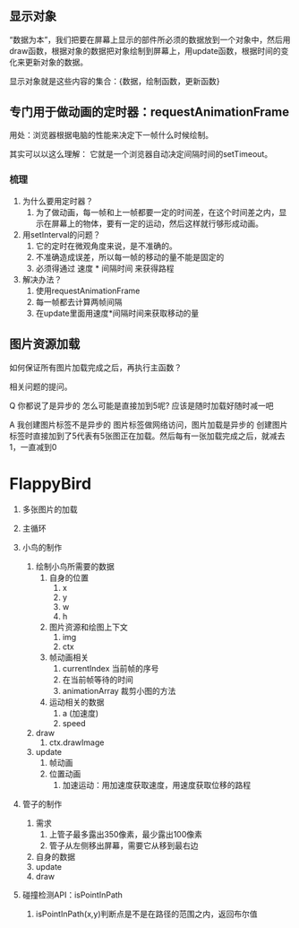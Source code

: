 #

## 显示对象

“数据为本”，我们把要在屏幕上显示的部件所必须的数据放到一个对象中，然后用draw函数，根据对象的数据把对象绘制到屏幕上，用update函数，根据时间的变化来更新对象的数据。

显示对象就是这些内容的集合：{数据，绘制函数，更新函数}

## 专门用于做动画的定时器：requestAnimationFrame

用处：浏览器根据电脑的性能来决定下一帧什么时候绘制。

其实可以以这么理解：
它就是一个浏览器自动决定间隔时间的setTimeout。


### 梳理

1. 为什么要用定时器？
	1. 为了做动画，每一帧和上一帧都要一定的时间差，在这个时间差之内，显示在屏幕上的物体，要有一定的运动，然后这样就行够形成动画。
2. 用setInterval的问题？
	1. 它的定时在微观角度来说，是不准确的。
	2. 不准确造成误差，所以每一帧的移动的量不能是固定的
	3. 必须得通过 速度 * 间隔时间 来获得路程
3. 解决办法？
	1. 使用requestAnimationFrame
	2. 每一帧都去计算两帧间隔
	3. 在update里面用速度*间隔时间来获取移动的量

## 图片资源加载

如何保证所有图片加载完成之后，再执行主函数？

相关问题的提问。

Q 
你都说了是异步的
怎么可能是直接加到5呢?
应该是随时加载好随时减一吧

A
我创建图片标签不是异步的
图片标签做网络访问，图片加载是异步的
创建图片标签时直接加到了5代表有5张图正在加载。然后每有一张加载完成之后，就减去1，一直减到0

# FlappyBird

1. 多张图片的加载
2. 主循环
3. 小鸟的制作
	1. 绘制小鸟所需要的数据
		1. 自身的位置
			1. x
			2. y
			3. w
			4. h
		2. 图片资源和绘图上下文
			1. img
			2. ctx
		3. 帧动画相关
			1. currentIndex 当前帧的序号
			2. 在当前帧等待的时间
			3. animationArray 裁剪小图的方法
		4. 运动相关的数据
			1. a (加速度)
			2. speed
	2. draw
		1. ctx.drawImage
	3. update
		1. 帧动画
		2. 位置动画
			1. 加速运动：用加速度获取速度，用速度获取位移的路程
4.  管子的制作
	1. 需求
		1.  上管子最多露出350像素，最少露出100像素
		2.  管子从左侧移出屏幕，需要它从移到最右边
	2. 自身的数据
	3. update
	4. draw 


5. 碰撞检测API：isPointInPath
	1. isPointInPath(x,y)判断点是不是在路径的范围之内，返回布尔值

